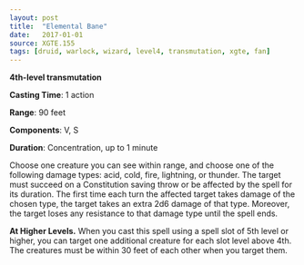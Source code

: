 ```yaml
---
layout: post
title:  "Elemental Bane"
date:   2017-01-01
source: XGTE.155
tags: [druid, warlock, wizard, level4, transmutation, xgte, fan]
---
```


**4th-level transmutation**

**Casting Time**: 1 action

**Range**: 90 feet

**Components**: V, S

**Duration**: Concentration, up to 1 minute

Choose one creature you can see within range, and choose one of the following damage types: acid, cold, fire, lightning, or thunder. The target must succeed on a Constitution saving throw or be affected by the spell for its duration. The first time each turn the affected target takes damage of the chosen type, the target takes an extra 2d6 damage of that type. Moreover, the target loses any resistance to that damage type until the spell ends.

**At Higher Levels.** When you cast this spell using a spell slot of 5th level or higher, you can target one additional creature for each slot level above 4th. The creatures must be within 30 feet of each other when you target them.

